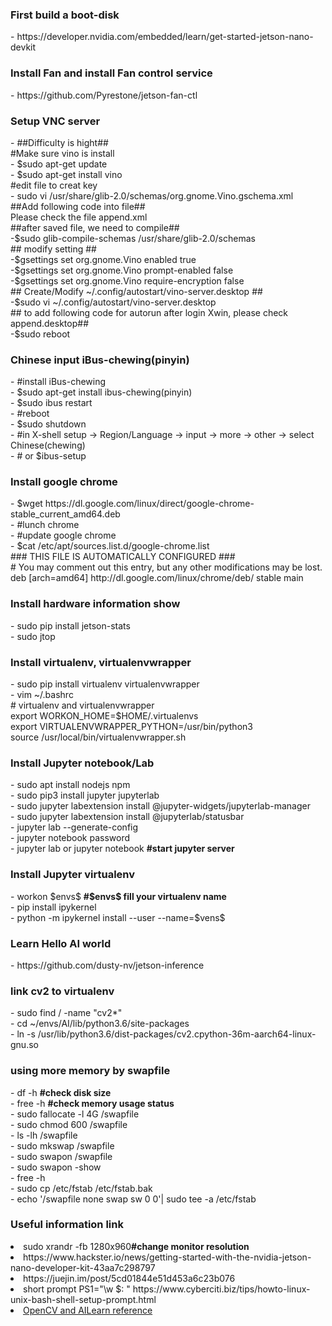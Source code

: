 <h3>First build a boot-disk</h3>
  - https://developer.nvidia.com/embedded/learn/get-started-jetson-nano-devkit<br>
  
<h3>Install Fan and install Fan control service</h3>
  - https://github.com/Pyrestone/jetson-fan-ctl<br>
 
<h3>Setup VNC server</h3>
  - ##Difficulty is hight##<br>
  #Make sure vino is install<br>
  - $sudo apt-get update<br>
  - $sudo apt-get install vino<br>
  #edit file to creat key<br>
  - sudo vi /usr/share/glib-2.0/schemas/org.gnome.Vino.gschema.xml<br>
  ##Add following code into file##<br>
  Please check the file append.xml <br>
  ##after saved file, we need to compile##<br>
  -$sudo glib-compile-schemas /usr/share/glib-2.0/schemas<br>
  ## modify setting ##<br>
  -$gsettings set org.gnome.Vino enabled true<br>
  -$gsettings set org.gnome.Vino prompt-enabled false<br>
  -$gsettings set org.gnome.Vino require-encryption false<br>
  ## Create/Modify ~/.config/autostart/vino-server.desktop ##<br>
  -$sudo vi ~/.config/autostart/vino-server.desktop<br>
  ## to add following code for autorun after login Xwin, please check append.desktop##<br>
  -$sudo reboot
  
<h3>Chinese input iBus-chewing(pinyin)</h3>
  - #install iBus-chewing<br>
  - $sudo apt-get install ibus-chewing(pinyin)<br>
  - $sudo ibus restart<br>
  - #reboot<br>
  - $sudo shutdown<br>
  - #in X-shell setup -> Region/Language -> input -> more -> other -> select Chinese(chewing)<br>
  - # or $ibus-setup<br>
 
<h3>Install google chrome</h3>
  - $wget https://dl.google.com/linux/direct/google-chrome-stable_current_amd64.deb <br>
  - #lunch chrome<br>
  - #update google chrome<br>
  - $cat /etc/apt/sources.list.d/google-chrome.list<br>
  ### THIS FILE IS AUTOMATICALLY CONFIGURED ###<br>
  # You may comment out this entry, but any other modifications may be lost.<br>
  deb [arch=amd64] http://dl.google.com/linux/chrome/deb/ stable main<br>

<h3>Install hardware information show</h3>
  - sudo pip install jetson-stats<br>
  - sudo jtop<br>
  
<h3>Install virtualenv, virtualenvwrapper</h3>
  - sudo pip install virtualenv virtualenvwrapper<br>
  - vim ~/.bashrc<br>
     # virtualenv and virtualenvwrapper<br>
     export WORKON_HOME=$HOME/.virtualenvs<br>
     export VIRTUALENVWRAPPER_PYTHON=/usr/bin/python3<br>
     source /usr/local/bin/virtualenvwrapper.sh<br>
     
<h3>Install Jupyter notebook/Lab</h3>
  - sudo apt install nodejs npm<br>
  - sudo pip3 install jupyter jupyterlab<br>
  - sudo jupyter labextension install @jupyter-widgets/jupyterlab-manager<br>
  - sudo jupyter labextension install @jupyterlab/statusbar<br>
  - jupyter lab --generate-config<br>
  - jupyter notebook password<br>
  - jupyter lab or jupyter notebook <b>#start jupyter server</b><br>
  
<h3> Install Jupyter virtualenv</h3>
  - workon $envs$ <b>#$envs$ fill your virtualenv name</b><br>
  - pip install ipykernel<br>
  - python -m ipykernel install --user --name=$vens$<br>
  
<h3>Learn Hello AI world</h3>
  - https://github.com/dusty-nv/jetson-inference<br>

<h3>link cv2 to virtualenv</h3>
  - sudo find / -name "cv2*"<br>
  - cd ~/envs/AI/lib/python3.6/site-packages<br>
  - ln -s /usr/lib/python3.6/dist-packages/cv2.cpython-36m-aarch64-linux-gnu.so<br>
  
<h3>using more memory by swapfile</h3>
  - df -h <b>#check disk size</b><br>
  - free -h <b>#check memory usage status</b><br>
  - sudo fallocate -l 4G /swapfile<br>
  - sudo chmod 600 /swapfile<br>
  - ls -lh /swapfile<br>
  - sudo mkswap /swapfile<br>
  - sudo swapon /swapfile<br>
  - sudo swapon -show<br>
  - free -h<br>
  - sudo cp /etc/fstab /etc/fstab.bak<br>
  - echo '/swapfile none swap sw 0 0'| sudo tee -a /etc/fstab<br>
  
<h3>Useful information link</h3>
  <li>sudo xrandr -fb 1280x960<b>#change monitor resolution</b></li>
  <li>https://www.hackster.io/news/getting-started-with-the-nvidia-jetson-nano-developer-kit-43aa7c298797</li>
  <li>https://juejin.im/post/5cd01844e51d453a6c23b076</li>
  <li>short prompt PS1="\w $: " https://www.cyberciti.biz/tips/howto-linux-unix-bash-shell-setup-prompt.html </li>
  <li><a href="https://www.pyimagesearch.com/2019/05/06/getting-started-with-the-nvidia-jetson-nano/">OpenCV and AILearn reference</a></li>
